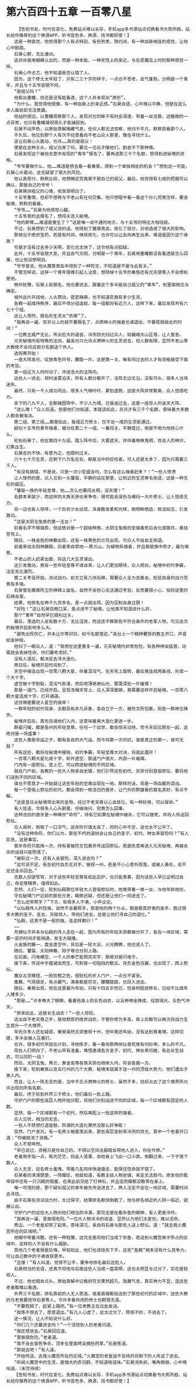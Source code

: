 # 第六百四十五章 一百零八星
        【告知书友，时代在变化，免费站点难以长存，手机app多书源站点切换看书大势所趋，站长给你推荐的这个换源APP，听书音色多、换源、找书都好使！】
       这是一种直觉，他觉得那个人有点特别，有些熟悉，隐约间，有一种血脉相连的感觉，让他心中剧跳。
       石昊心颤，无比激动。
       这并非是用眼睛认出的，而是一种本能，一种天性上的亲近，与在恶魔岛上时的那种感觉一样。
       石昊心中忐忑，他不知道是否认错了人。
       因为，这个修士太年轻了，只有二三十岁的样子，一点也不苍老，血气蓬勃，分明是一个青年，并且与十五爷容貌不同。
       “是祖父吗？”
       他取出重瞳，但还是没有能看透，这个人并未现出“原形”。
       “为什么，我觉得他很像，有一种血脉上的亲近感。”石昊自语，心中难以平静，但是在这么多人面前却无法表露。
       他站的很远，以重瞳观察那个人，发现对方的眸子有时会深邃，带着一丝沧桑，这略微的一点异常，也只有重瞳凝视很久才能捕捉到。
       石昊不动声色，以原始真解掩藏气息，任何人都无法觉察，他归于平凡，默默观看那个人。
       不久后，他见到那个人有次不经意看向不老山众人那里，像在寻找什么。
       这让石昊心头震动，也许……真的是祖父！
       便是在这种关头，祖父也来了吗，要见一见石子陵他们，割舍不下那种情。
       石昊发现这个被他无意中发现的“青年”报名了，要角逐那三千个名额，想得到进秘境的资格。
       “爷爷要做什么，他……难道是想去看一看秦昊，得到一个单独相处的机会？”想到这一可能，石昊心头震动，这无疑冒了很大的风险。
       他认真思忖，默默比较，他想确定究竟是不是自己的祖父。最后，他觉得有七成的把握可以确认，那是自己的爷爷！
       石昊猜测祖父的心情，他渐渐明白了。
       十五爷重情，但却不想再与不老山有任何交集，他只想暗中看一看这个孙儿究竟怎样，要进秘境，默默的看着。
       “爷爷……”石昊为他感觉心酸。
       十五爷真的去报名了，想闯关进入秘境。
       “他的断臂……难道是重生了？”这是唯一说不通的地方，与十五爷的特征大相径庭。
       不过，石昊想到了祖父说的话，他得到了魔尊真血，炼化了部分，对他造成了很大的影响。
       那相当于绝世宝药，若是有时间，继续炼化，也许可以让血肉再生出来，难道是因为这个缘故？
       可是才没有过去多少天啊，变化也太快了，这令他有点狐疑。
       此外，十五爷容貌大变，并且血气方刚，分明是一个青年，石昊用重瞳都没有看透是怎么回事，也让他没想明白。
       “爷爷曾说，他从魔尊真血中得到了一种符文，不知道是不是与此有关。”
       不管怎样说，这样一个青年很难引起人注意，想除掉十五爷的秦族还有光天使等人不会想到是他。
       稍作犹豫，石昊上前报名，他也要进去，跟着这个多半是自己祖父的“青年”，到里面相见与确定。
       城外这片开阔地，人头攒动，密密麻麻，也不知道究竟有多少生灵。
       各教一起维持秩序，最后不得分组选拔，每一组都将有近万人，这样下来，最后发现共有六七十个组。
       这让人愕然，报名的生灵太“热情”了。
       “我再说一遍，百岁以上的就不要报名了，点燃神火的强者也请退出，不要耽搁彼此的时间！”
       一位教主威严无比，传出宏大的道音，冷冽目光扫过众人，如巍峨大山压落，让人窒息。
       元天秘境内有特殊的法则，最高也只允许点燃神火的生灵进去，但人数有限，显然不老山等大教绝不会将这部分名额送个外人。
       选拔赛开始！
       一座大阵发光，绽放青色符号，朦胧一片，这是第一关，唯有闯过去的人才有资格接受下面的考验。
       第一组近万人同时动了，冲进浩大的法阵内。
       这些人一进去，顿时迷雾滔天，所有人都分散开了，法阵无边无沿，没有尽头，很多人当场迷失。
       最终，只有一千人成功闯出，很多人气喘吁吁，累到虚脱，这座大阵非常繁奥，众人倍感吃力。
       余下的八九千人，全都被困阵中，不少人力竭，已昏迷过去，这是一座惊人的迷天大阵。
       “这么难！”众人叹道。但是他们也知道，本就该如此，总共才有三千个名额，意味着大多数人都会被淘汰。
       第二组、第三组……都是如此，每组近万修士，仅不足一成的生灵能通过。
       疑似十五爷的青年强者，被分在第二十一组，一番闯关，平静度过，倒是不用为他担心什么。
       轮到石昊了，他在第四十九组，踏入阵中后，大雾遮天，并伴着啾啾鬼明，攻击人的神识，幻象丛生。
       石昊走的不快，有意为之，但顺利过关。
       六十七十万生灵，还剩下六万名左右，都是当中的佼佼者。可人还是太多了，因为只需要三千人。
       “有没有搞错，不是说，只是一次小型盛会吗，怎么有这么强者赶来？！”一些人愤懑
       让人悚然的是，众人见到一头饕餮，平静的站在那里，让附近的生灵寒毛倒竖，这是一种无形的威压。
       “饕餮一族的年轻至尊，他……怎么也要闯关啊，没天理！”
       名额本来就少，而这样的大族天骄也来争夺，很可能会误伤与横扫一大片修士，让人倍感无力。
       另一边也有人惊呼，一个白衣少女出现，浑身散发柔和光辉，她明眸皓齿，皎洁如玉，引发轰动。
       “这是太阴玉兔族的第一玉女！”
       别看名字不够强势，但这绝对是一个超级种族，太阴玉兔族的至强者死后会化成银月，悬挂苍穹上。
       随后，一株金色的神藤出现，还有一株黑色的兰花出现，令众人不由自主倒退。
       前者来自太阳神藤殿，后者来自禁地——黑兰山，为植物系强者，并且都是族中奇才，最为难惹。
       不老山的人赶紧出面，将这几大生灵请出。
       这引发轰动，竟有一些年轻至尊不请自来，让人们更加期待，众人明白，秘境中初代争霸，注定无比激烈。
       第二关考验开始，测试战力。前方立有几块石碑，需要众人全力去轰击，检验自身的战力究竟有多强。
       石昊曾在魔尊所立的神碑上留名，自然不会担心无法通过考验，反而要很小心，怕将这里的石碑击穿。
       结果，他排名在两千九百多名，差一点就出局，因为压制自身过狠！
       “好险！”这让石昊目瞪口呆，差点进不了秘境，让他真不知道说什么好。
       那个“青年”自然早已顺利过关。
       最后，落选的人足有数十万，无比沮丧，而这还不算那些不符合条件的老辈人物，可见这次的秘境开启影响多么大。
       “避免出现伤亡，并未让尔等对抗，如今名额落定。”高台上一个精神矍铄的教主开口，声音如金钟般。
       他扫了一眼众人，道：“我想在这里重复一遍，元天秘境内非常危险，有各种神虫猛兽，动辄就会丢掉性命，你们要考虑好。”
       没有人退后，都决定去寻大造化。
       两日后，秘境开启时间到了。
       天空中接连出现一百零八颗大星，伴着混沌气，在天穹上旋转，最后竟连成两条线，形成一个大十字。
       虚空被十字割裂，混沌气弥漫，而后喷薄艳艳仙光，雾霭深处一片璀璨！
       那是一道门，已经开启，呈现浩瀚天穹上，众人深深震撼，竟需要这样开启秘境，一百零八颗大星连成十字，打开通道。
       这仿佛是要进入星空的彼岸！
       一群年轻的初代现身，全都具有非凡异象，各自立于一方，被符文所包裹，宛若一群神王降世。
       秘境开启后，首先将请他们入内，这意味着离大造化更进一步。
       群星闪耀，都是各州的年轻至尊，任何一个出世，都会惊天动地，而今天却云聚在一起，这绝对是一场盛事！
       这些人像是命运之子，都有各自的大气运，而今将第一次对抗，谁是真正的第一，谁可无敌？
       所有这些，都将在秘境中揭晓，初代争霸，年轻至尊大对决，将就此展开！
       一百零八颗大星化成十字，斩开虚空，那道门户很大，内部一片璀璨。
       门内有一座祭坛，登上它，可以跨进秘境的不同区域。
       就在门户前，各教的一些大人物亲自坐镇，他们引导这些初代、天骄分别登临祭坛，要将他们送到不同的区域。
       谁也不愿意才一开始就让这些年轻的至尊出现在一地，那样的话，将是一场血腥的混战。
       每一个登临上祭坛的初代，都会得到一枚洁白的兽牙，让门外的群雄看的莫名其妙，有点不解。
       “这是昔日从秘境带出来的圣物，经过不老天尊以心血炼化，有一种妙用，可以保命。”
       有人低语，令很多人心头剧震，仔细询问，究竟怎么回事。
       这种洁白的兽牙是一种稀世“命符”，持有它如果在秘境中被杀，它可以替死，并将人传送回祭坛。
       众人闻听，倒吸了一口凉气，这命符价值太高了，同时心中不忿，这也太不公平了。
       “没有这种命符，你们以为，那些不朽的道统会让自己的圣子、初代、神女来冒险吗？”有人叹息，这是事实。
       兽牙命符只能用一次，持有者被符文包裹并传送回祭坛，若是执意再进入元天秘境，再被击杀的话就只能殒落了。
       “被斩过一次，还有人会冒险，深入进去吗？”
       “这可说不定，有些初代自负无对手，傲视一州，若是不小心意外殒落，或被人袭杀，说不定还会杀回去。”
       无数人仰望苍穹，对于这些年轻至尊有如此庇护，也只能羡慕，因为这些人早已证明过自己，命足够精贵，值得如此。
       忽然，人们一怔，轮到仙殿那位年轻大人登临祭坛时，他竟带着一男一女，与他年龄相仿。
       守在秘境门户近前的那些元老，略微迟疑，但还是让他们一同进去了。
       “怎么还带帮手？”下方，有很多人不满，小声议论。
       “以仙殿传人的性格，自然不会要帮手，那是他的两个仆从，都是极其厉害的高手，胜过很多大教的圣子、圣女，天赋惊人，带他们进去，这是让他们寻自己的造化。”
       “仙殿，还真不是一般的强，连这样都行！”
       ……
       月婵仙子并未与仙殿的传人走在一起，因为所有的年轻天骄都被分开了，各在一块区域，需要一定的时间才能相遇，发生大碰撞。
       火金族的藤一，盘坐虚空中，背后是一轮大日，火光腾腾，他也进入了。
       随后，饕餮、太阳神藤、阳子等也分别上路。
       在后面，闪电横空，一个人的拳芒能照亮天宇，那绝对是闪电子。
       接下来，传说中手握凝血而生、可刺穿一切阻挡的甄古，背负金色羽翼，也出现了，跨上祭坛。
       魔女古灵精怪，一脸狡黠之色，很轻松的步入门户，一点也不紧张。
       凰舞，气场很足，有点霸气，满身都是符文，朦朦胧胧，也跃入进去。
       随后，秦昊出现，他在这里最为年幼，只有十四五岁而已，但身材挺拔修长，已经不比成年人矮多少。
       “那是……”许多睁大了眼睛，看着他身上的五色战衣，以五种神金铸成，绽放瑞光，五色气冲天。
       “原来如此，这是长生战衣！”一些人惊叹。
       这出自不老天尊之手，是他祭炼的绝世战衣，不管你修为多高，穿上后都可以再次将战力生生提升一个大境界。
       早先许多人还在疑惑，秦昊虽然天资傲视十州，但毕竟还年幼，没有达到尊者境，这样切磋，多半会被人压着打。
       也许，很多初代早就在计划，寻他练手，看一看他那两块仙骨究竟有何妙用，多么的不凡。
       现在人们明白了，不老山早有准备，难怪邀请各方圣子、初代、神女来切磋，有此长生战衣，可以同阶一战！
       而后，太阴玉兔、黑兰、黄金鸾等各族天骄也相继入内，将会各据一方。
       接下来，轮到秦族以及五行州的几个大教，秘境本就属于这一州的顶级大势力，他们遣出子弟入内。
       而且，让人一阵无言的是，当中不乏点燃神火的修士，虽然不多，但却占去了这个境界所允许出现的所有名额。
       最后，终于轮到外界三千修士，他们最后一批上路。
       守护门户的那些高层人物开始分配，将他们分别送进不同的区域，每一个区域都有固定的人数。
       显然，每一个区域都有一个初代，然后再配上一批这样的强者。
       众人见状，相当的无言。
       一些人不禁想打退堂鼓，所谓的大造化果然没那么好争取！
       突然，门户发光，有一名修士被震落出来，那些高层皆射来冷冽的目光，其中一个老者开口道：“你被取消了资格。”
       众人不禁哗然。
       “早已说过，资格只是你自己的，不得以空间法器暗自带他人进入，你在作弊。”
       老者用手指一点，紫光茫茫，将此人笼罩，自他身上飞出一口小鼎，倒翻过来，一下子落下数人。
       众人无言，这名修士羞愧，带着几名同伴快速遁走，能保住性命就不错了。
       石昊看的清清楚楚，一阵慨叹，他就知道，有教主级人物坐镇，肯定无法取巧。原本他的乾坤袋中还有一只沉眠的银凰，在来此前交给了打神石，并且连而蝶都没敢带在身上。
       唯一可惜的是，那个疑似祖父的青年被先传送进去了，两人注定不会在一块区域，需要时间去寻找。
       由于石昊在测试战力时，太过保守，结果排名都快倒数了，他与排名相近的人刚一临近，就被认出。
       守护门户的这些大人物对他们相当的冷漠，那完全是在看杂鱼的眼神，有人更是冷哼。
       “我再说一遍，里面很危险。”一位大人物冰冷的说道，显然认为他们太差劲，难以活命。
       旁边，一个老叟却笑了起来，意味深沉，亲自将石昊与那些人送上祭坛，道：“就去我火魔宫所在的区域吧。”
       他眼中带着冷酷，还有一种轻蔑，这完全是将他们当成了杂鱼，若送到火魔宫弟子所占的区域中，这样的人不会有什么威胁。
       其他几个老者很是后悔，早知如此，他们也该抢先下手，这些“鱼腩”根本没有什么竞争力，可让自己教中的子弟收获更丰。
       “且慢！”有人叫道，觉得不公平，要争夺排名最后这批人。
       石昊相当的无语，还真不将他与后面这些人当成一盘菜啊，这也太明显与过分了，实在是轻视人。
       不过，他也暗自点头，原始真解中记载的符文果然超凡，隐藏气息，真实神力不显，连这些老者都难以看透。
       外界三千名额，排名靠前的人无人愿选，或者直接都给送到了那些初代的区域中，这些大教的元老竟要抢夺石昊等人，令许多看热闹的修士也都很无语。
       “不要耽搁了，赶紧上路吧。”有一位老教主在远处发话。
       “我等不想去了，愿意退出。”有几人心虚了，这太过分了，预感不妙，不进去了。
       这一情况，让人不知说什么好。
       “你们几个还要进去吗？”一个没抢到人的老者问道。
       “我还想进去。”石昊回应道。
       “里面很危险。”老者道。
       “我不会去冒死争杀，顶多在里面烤采摘些药草。”石昊答道。
       “那就去吧！”有人道。
       “开始传送，去我火魔宫所在的区域。”火魔宫的老叟迫不及待的将剩下的人传送了进去。
       “听闻火魔宫中的生灵，是强大的赤羽鹤，不知道啥滋味。”石昊消失前，嘴角微翘，心中嘀咕道。（未完待续）
       【告知书友，时代在变化，免费站点难以长存，手机app多书源站点切换看书大势所趋，站长给你推荐的这个换源APP，听书音色多、换源、找书都好使！】